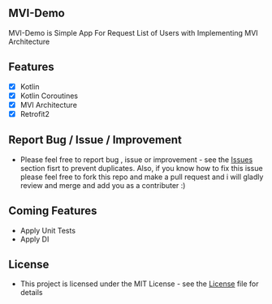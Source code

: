## MVI-Demo

MVI-Demo is Simple App For Request List of Users with Implementing MVI Architecture

## Features
- [x] Kotlin
- [x] Kotlin Coroutines
- [x] MVI Architecture
- [x] Retrofit2
 
## Report Bug / Issue / Improvement
* Please feel free to report bug , issue or improvement - see the [Issues](https://github.com/YasserAdel564/MVI-Demo/issues) section fisrt to prevent duplicates. Also, if you know how to fix this issue please feel free to fork this repo and make a pull request and i will gladly review and merge and add you as a contributer :)

## Coming Features
 * Apply Unit Tests
 * Apply DI

## License
* This project is licensed under the MIT License - see the [License](https://github.com/YasserAdel564/Gift-Stores/blob/master/License)
 file for details

